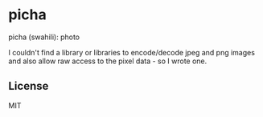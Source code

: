 picha
======

picha (swahili): photo

I couldn't find a library or libraries to encode/decode jpeg and png images and also
allow raw access to the pixel data - so I wrote one.

## License

  MIT
